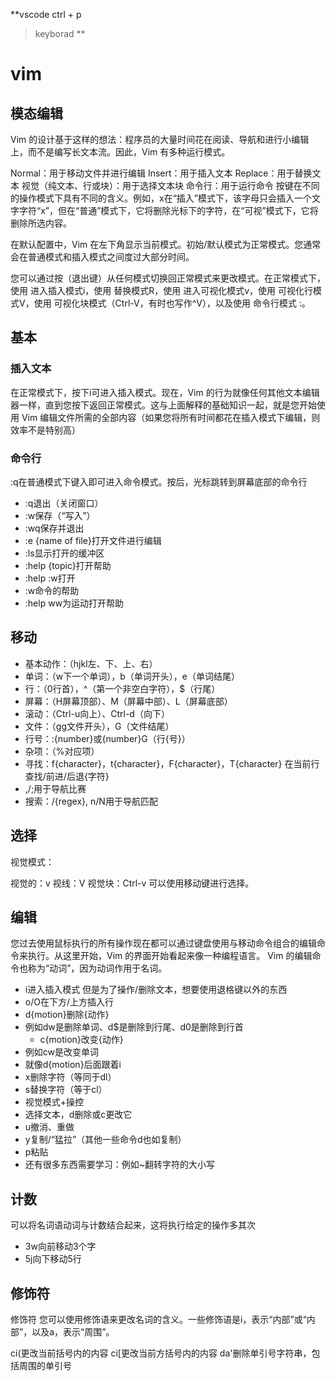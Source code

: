 **vscode
ctrl + p
> keyborad
**
# vim
## 模态编辑
Vim 的设计基于这样的想法：程序员的大量时间花在阅读、导航和进行小编辑上，而不是编写长文本流。因此，Vim 有多种运行模式。

Normal：用于移动文件并进行编辑
Insert：用于插入文本
Replace：用于替换文本
视觉（纯文本、行或块）：用于选择文本块
命令行：用于运行命令
按键在不同的操作模式下具有不同的含义。例如，x在“插入”模式下，该字母只会插入一个文字字符“x”，但在“普通”模式下，它将删除光标下的字符，在“可视”模式下，它将删除所选内容。

在默认配置中，Vim 在左下角显示当前模式。初始/默认模式为正常模式。您通常会在普通模式和插入模式之间度过大部分时间。

您可以通过按<ESC>（退出键）从任何模式切换回正常模式来更改模式。在正常模式下，使用 进入插入模式i，使用 替换模式R，使用 进入可视化模式v，使用 可视化行模式V，使用 可视化块模式<C-v>（Ctrl-V，有时也写作^V），以及使用 命令行模式 :。

## 基本
### 插入文本
在正常模式下，按下i可进入插入模式。现在，Vim 的行为就像任何其他文本编辑器一样，直到您按下<ESC>返回正常模式。这与上面解释的基础知识一起，就是您开始使用 Vim 编辑文件所需的全部内容（如果您将所有时间都花在插入模式下编辑，则效率不是特别高）
### 命令行
:q在普通模式下键入即可进入命令模式。按后，光标跳转到屏幕底部的命令行
- :q退出（关闭窗口）
- :w保存（“写入”）
- :wq保存并退出
- :e {name of file}打开文件进行编辑
- :ls显示打开的缓冲区
- :help {topic}打开帮助
- :help :w打开
- :w命令的帮助
- :help ww为运动打开帮助
## 移动
- 基本动作：（hjkl左、下、上、右）
- 单词：（w下一个单词），b（单词开头），e（单词结尾）
- 行：（0行首），^（第一个非空白字符），$（行尾）
- 屏幕：（H屏幕顶部）、M（屏幕中部）、L（屏幕底部）
- 滚动：（Ctrl-u向上）、Ctrl-d（向下）
- 文件：（gg文件开头），G（文件结尾）
- 行号：:{number}<CR>或{number}G（行{号}）
- 杂项：（%对应项）
- 寻找：f{character}，t{character}，F{character}，T{character}
在当前行查找/前进/后退{字符}
- ,/;用于导航比赛
- 搜索：/{regex}, n/N用于导航匹配
## 选择
视觉模式：

视觉的：v
视线：V
视觉块：Ctrl-v
可以使用移动键进行选择。

## 编辑
您过去使用鼠标执行的所有操作现在都可以通过键盘使用与移动命令组合的编辑命令来执行。从这里开始，Vim 的界面开始看起来像一种编程语言。 Vim 的编辑命令也称为“动词”，因为动词作用于名词。

- i进入插入模式
        但是为了操作/删除文本，想要使用退格键以外的东西
- o/O在下方/上方插入行
- d{motion}删除{动作}
- 例如dw是删除单词、d$是删除到行尾、d0是删除到行首
  - c{motion}改变{动作}
- 例如cw是改变单词
- 就像d{motion}后面跟着i
- x删除字符（等同于dl）
- s替换字符（等于cl）
- 视觉模式+操控
- 选择文本，d删除或c更改它
- u撤消、<C-r>重做
- y复制/“猛拉”（其他一些命令d也如复制）
- p粘贴
- 还有很多东西需要学习：例如~翻转字符的大小写
## 计数
可以将名词语动词与计数结合起来，这将执行给定的操作多其次
- 3w向前移动3个字
- 5j向下移动5行
## 修饰符
修饰符
您可以使用修饰语来更改名词的含义。一些修饰语是i，表示“内部”或“内部”，以及a，表示“周围”。

ci(更改当前括号内的内容
ci[更改当前方括号内的内容
da'删除单引号字符串，包括周围的单引号